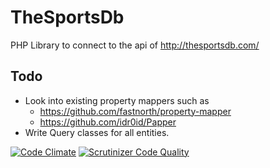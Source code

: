 # TheSportsDb
PHP Library to connect to the api of http://thesportsdb.com/

## Todo
- Look into existing property mappers such as 
    - https://github.com/fastnorth/property-mapper
    - https://github.com/idr0id/Papper
- Write Query classes for all entities.


[![Code Climate](https://codeclimate.com/github/Jelle-S/TheSportsDb/badges/gpa.svg)](https://codeclimate.com/github/Jelle-S/TheSportsDb) [![Scrutinizer Code Quality](https://scrutinizer-ci.com/g/Jelle-S/TheSportsDb/badges/quality-score.png?b=master)](https://scrutinizer-ci.com/g/Jelle-S/TheSportsDb/?branch=master)
